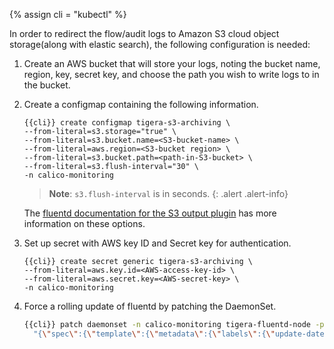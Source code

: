 {% assign cli = "kubectl" %}

In order to redirect the flow/audit logs to Amazon S3 cloud object storage(along with elastic search), the following configuration is needed:

1. Create an AWS bucket that will store your logs, noting the bucket name, region, key,
   secret key, and choose the path you wish to write logs to in the bucket.

1.  Create a configmap containing the following information.
    ```
    {{cli}} create configmap tigera-s3-archiving \
    --from-literal=s3.storage="true" \
    --from-literal=s3.bucket.name=<S3-bucket-name> \
    --from-literal=aws.region=<S3-bucket region> \
    --from-literal=s3.bucket.path=<path-in-S3-bucket> \
    --from-literal=s3.flush-interval="30" \
    -n calico-monitoring
    ```

    > **Note**: `s3.flush-interval` is in seconds.
    {: .alert .alert-info}

    The [fluentd documentation for the S3 output plugin](https://docs.fluentd.org/output/s3#parameters) has more information on these options.

1.  Set up secret with AWS key ID and Secret key for authentication.
    ```
    {{cli}} create secret generic tigera-s3-archiving \
    --from-literal=aws.key.id=<AWS-access-key-id> \
    --from-literal=aws.secret.key=<AWS-secret-key> \
    -n calico-monitoring
    ```

1. Force a rolling update of fluentd by patching the DaemonSet.
   ```bash
   {{cli}} patch daemonset -n calico-monitoring tigera-fluentd-node -p \
     "{\"spec\":{\"template\":{\"metadata\":{\"labels\":{\"update-date\":\"`date +'%s'`\"}}}}}"
   ```
